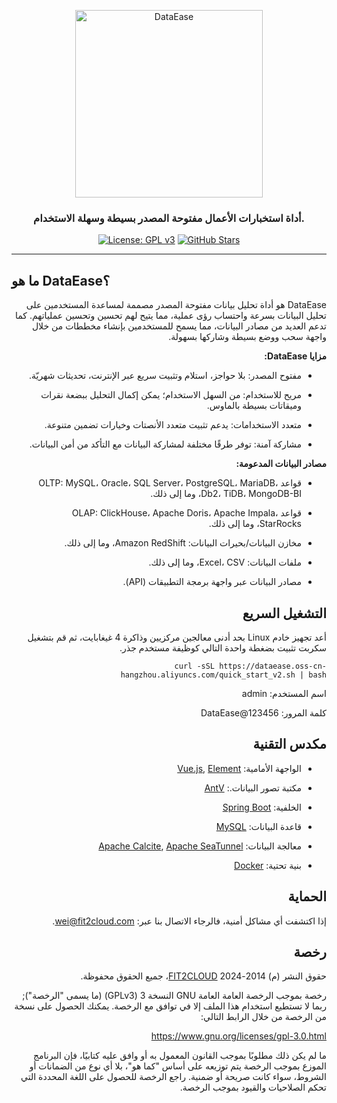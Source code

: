 <p align="center"><a href="https://dataease.io"><img src="https://dataease.oss-cn-hangzhou.aliyuncs.com/img/dataease-logo.png" alt="DataEase" width="300" /></a></p>
<h3 align="center"> أداة استخبارات الأعمال مفتوحة المصدر بسيطة وسهلة الاستخدام. </h3>
<p align="center">
  <a href="https://www.gnu.org/licenses/gpl-3.0.html"><img src="https://img.shields.io/github/license/dataease/dataease?color=%231890FF" alt="License: GPL v3"></a>
  <a href="https://github.com/dataease/dataease"><img src="https://img.shields.io/github/stars/dataease/dataease?color=%231890FF&style=flat-square" alt="GitHub Stars"></a>
</p>

------------------------------


## ما هو DataEase؟


<div dir="rtl">
DataEase هو أداة تحليل بيانات مفتوحة المصدر مصممة لمساعدة المستخدمين على تحليل البيانات بسرعة واحتساب رؤى عملية، مما يتيح لهم تحسين وتحسين عملياتهم. كما تدعم العديد من مصادر البيانات، مما يسمح للمستخدمين بإنشاء مخططات من خلال واجهة سحب ووضع بسيطة وشاركها بسهولة. 


**مزايا DataEase:**



-   مفتوح المصدر: بلا حواجز، استلام وتثبيت سريع عبر الإنترنت، تحديثات شهريّة.
<div dir="rtl">
  
-   مريح للاستخدام: من السهل الاستخدام؛ يمكن إكمال التحليل ببضعة نقرات وميقاتات بسيطة بالماوس.
<div dir="rtl">
  
-   متعدد الاستخدامات: يدعم تثبيت متعدد الأنصتات وخيارات تضمين متنوعة.<div dir="rtl">
<div dir="rtl">
  
-   مشاركة آمنة: توفر طرقًا مختلفة لمشاركة البيانات مع التأكد من أمن البيانات.<div dir="rtl">
<div dir="rtl">



**مصادر البيانات المدعومة:**



- قواعد OLTP: MySQL، Oracle، SQL Server، PostgreSQL، MariaDB، Db2، TiDB، MongoDB-BI، وما إلى ذلك.
<div dir="rtl">
  
- قواعد OLAP: ClickHouse، Apache Doris، Apache Impala، StarRocks، وما إلى ذلك.
<div dir="rtl">
  
- مخازن البيانات/بحيرات البيانات: Amazon RedShift، وما إلى ذلك.
<div dir="rtl">
  
- ملفات البيانات: Excel، CSV، وما إلى ذلك.
<div dir="rtl">
  
- مصادر البيانات عبر واجهة برمجة التطبيقات (API).
<div dir="rtl">



## التشغيل السريع


أعد تجهيز خادم Linux بحد أدنى معالجين مركزيين وذاكرة 4 غيغابايت، ثم قم بتشغيل سكربت تثبيت بضغطة واحدة التالي كوظيفة مستخدم جذر.

```
curl -sSL https://dataease.oss-cn-hangzhou.aliyuncs.com/quick_start_v2.sh | bash
```

اسم المستخدم: admin

كلمة المرور: DataEase@123456





## مكدس التقنية


-   الواجهة الأمامية: [Vue.js](https://vuejs.org/), [Element](https://element.eleme.cn/)
<div dir="rtl">
  
-   مكتبة تصور البيانات.: [AntV](https://antv.vision/zh)
<div dir="rtl">
  
-   الخلفية: [Spring Boot](https://spring.io/projects/spring-boot)
<div dir="rtl">
  
-   قاعدة البيانات: [MySQL](https://www.mysql.com/)
<div dir="rtl">
  
-   معالجة البيانات: [Apache Calcite](https://github.com/apache/calcite/), [Apache SeaTunnel](https://github.com/apache/seatunnel)
<div dir="rtl">
  
-   بنية تحتية: [Docker](https://www.docker.com/)
<div dir="rtl">


## الحماية

إذا اكتشفت أي مشاكل أمنية، فالرجاء الاتصال بنا عبر: wei@fit2cloud.com. 


## رخصة

حقوق النشر (م) 2014-2024 [FIT2CLOUD](https://fit2cloud.com/)، جميع الحقوق محفوظة. 


رخصة بموجب الرخصة العامة العامة GNU النسخة 3 (GPLv3) (ما يسمى "الرخصة"); ربما لا تستطيع استخدام هذا الملف إلا في توافق مع الرخصة. يمكنك الحصول على نسخة من الرخصة من خلال الرابط التالي: 

<https://www.gnu.org/licenses/gpl-3.0.html> 

ما لم يكن ذلك مطلوبًا بموجب القانون المعمول به أو وافق عليه كتابيًا، فإن البرنامج الموزع بموجب الرخصة يتم توزيعه على أساس "كما هو"، بلا أي نوع من الضمانات أو الشروط، سواء كانت صريحة أو ضمنية. راجع الرخصة للحصول على اللغة المحددة التي تحكم الصلاحيات والقيود بموجب الرخصة. 
